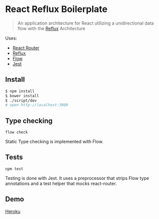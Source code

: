 # React Reflux Boilerplate

> An application architecture for React utilizing a unidirectional data flow with the [Reflux](https://www.npmjs.org/package/reflux) Architecture

Uses:

- [React Router](https://github.com/rackt/react-router)
- [Reflux](https://www.npmjs.org/package/reflux)
- [Flow](http://flowtype.org/)
- [Jest](https://facebook.github.io/jest/)

## Install

```sh
$ npm install
$ bower install
$ ./script/dev
# open http://localhost:3000
```

## Type checking

```flow check```

Static Type checking is implemented with Flow.

## Tests

```npm test```

Testing is done with Jest. It uses a preprocessor that strips Flow type annotations and a test helper that mocks
react-router.

## Demo

[Heroku](https://reactboiler.herokuapp.com/)
